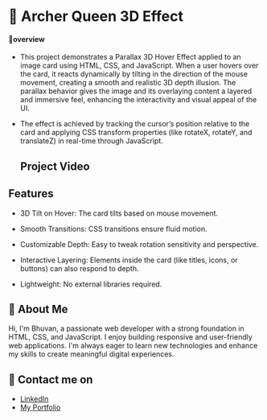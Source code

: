 
# 🏹 Archer Queen 3D Effect 

#### 🔰overview

- This project demonstrates a Parallax 3D Hover Effect applied to an image card using HTML, CSS, and JavaScript. When a user hovers over the card, it reacts dynamically by tilting in the direction of the mouse movement, creating a smooth and realistic 3D depth illusion. The parallax behavior gives the image and its overlaying content a layered and immersive feel, enhancing the interactivity and visual appeal of the UI.

- The effect is achieved by tracking the cursor’s position relative to the card and applying CSS transform properties (like rotateX, rotateY, and translateZ) in real-time through JavaScript.
  ## Project Video
## Features
- 3D Tilt on Hover: The card tilts based on mouse movement.

- Smooth Transitions: CSS transitions ensure fluid motion.

- Customizable Depth: Easy to tweak rotation sensitivity and perspective.

- Interactive Layering: Elements inside the card (like titles, icons, or buttons) can also respond to depth.



- Lightweight: No external libraries required.
 ## 👦 About Me
Hi, I'm Bhuvan, a passionate web developer with a strong foundation in HTML, CSS, and JavaScript. I enjoy building responsive and user-friendly web applications. I'm always eager to learn new technologies and enhance my skills to create meaningful digital experiences.

## 🔗 Contact me on
- [LinkedIn](https://www.linkedin.com/in/bhuvan-anupoju/)
 - [My Portfolio](https://bhuvan-anupoju.github.io/Bhuvan.dev/)
